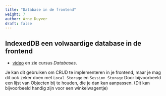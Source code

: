 ```yaml
---
title: "Database in de frontend"
weight: 7
author: Arne Duyver
draft: false
---
```


## IndexedDB een volwaardige database in de frontend

- [video](https://www.youtube.com/watch?v=vb7fkBeblcw) en zie cursus _Databases_.

Je kan dit gebruiken om CRUD te implementeren in je frontend, maar je mag dit ook zeker doen met `Local Storage` en `Session Storage` Door bijvoorbeeld een lijst van Objecten bij te houden, die je dan kan aanpassen. (Dit kan bijvoorbeeld handig zijn voor een winkelwagentje)

<!-- TODO -->